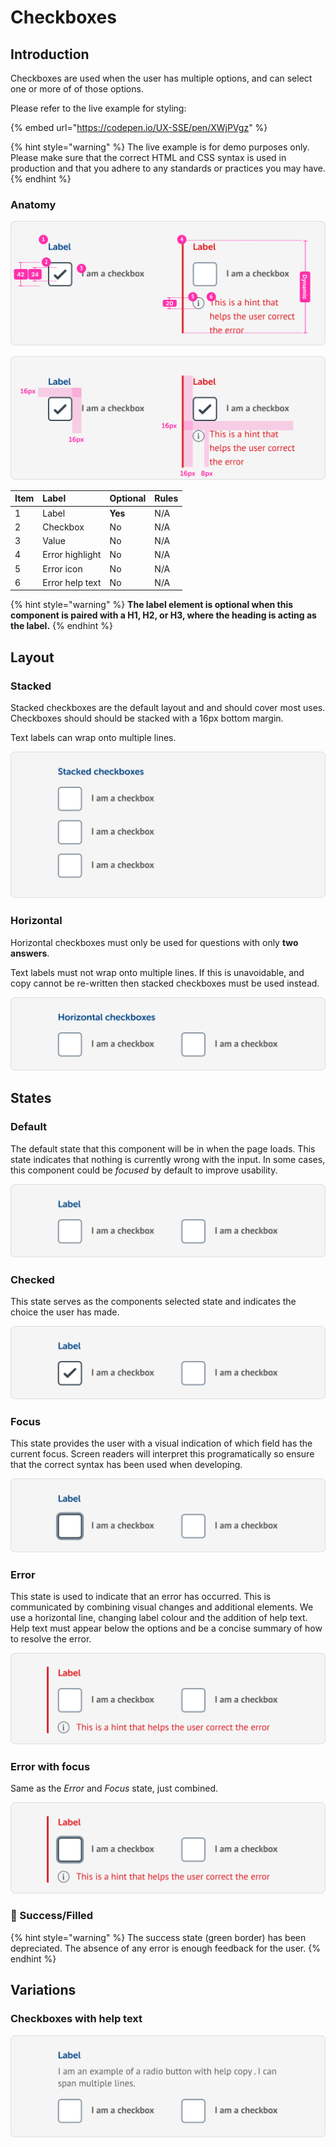 # Checkboxes

## Introduction

Checkboxes are used when the user has multiple options, and can select one or more of of those options.

Please refer to the live example for styling:

{% embed url="https://codepen.io/UX-SSE/pen/XWjPVgz" %}

{% hint style="warning" %}
The live example is for demo purposes only. Please make sure that the correct HTML and CSS syntax is used in production and that you adhere to any standards or practices you may have.
{% endhint %}

### Anatomy

![](../../.gitbook/assets/spec_checkbox.png)

![](../../.gitbook/assets/spec_checkbox_padding.png)

| Item | Label | Optional | Rules |
| :--- | :--- | :--- | :--- |
| 1 | Label | **Yes** | N/A |
| 2 | Checkbox | No | N/A |
| 3 | Value | No | N/A |
| 4 | Error highlight | No | N/A |
| 5 | Error icon | No | N/A |
| 6 | Error help text | No | N/A |

{% hint style="warning" %}
**The label element is optional when this component is paired with a H1, H2, or H3, where the heading is acting as the label.**
{% endhint %}

## Layout

### Stacked

Stacked checkboxes are the default layout and and should cover most uses. Checkboxes should should be stacked with a 16px bottom margin.

Text labels can wrap onto multiple lines.

![](../../.gitbook/assets/layout_checkbox_stacked.png)

### Horizontal

Horizontal checkboxes must only be used for questions with only **two answers**. 

Text labels must not wrap onto multiple lines. If this is unavoidable, and copy cannot be re-written then stacked checkboxes must be used instead.

![](../../.gitbook/assets/layout_checkbox_1.png)

## States

### Default

The default state that this component will be in when the page loads. This state indicates that nothing is currently wrong with the input. In some cases, this component could be _focused_ by default to improve usability.

![](../../.gitbook/assets/states_checkbox_default.png)

### 

### Checked

This state serves as the components selected state and indicates the choice the user has made.

![](../../.gitbook/assets/states_checkbox_slected.png)

### 

### Focus

This state provides the user with a visual indication of which field has the current focus. Screen readers will interpret this programatically so ensure that the correct syntax has been used when developing.

![](../../.gitbook/assets/states_checkbox_focused.png)

### 

### Error

This state is used to indicate that an error has occurred. This is communicated by combining visual changes and additional elements. We use a horizontal line, changing label colour and the addition of help text. Help text must appear below the options and be a concise summary of how to resolve the error. 

![](../../.gitbook/assets/states_checkbox_error.png)

### 

### Error with focus

Same as the _Error_ and _Focus_ state, just combined.

![](../../.gitbook/assets/states_checkbox_error-focused.png)

### 🚫 Success/Filled

{% hint style="warning" %}
The success state \(green border\) has been depreciated. The absence of any error is enough feedback for the user.
{% endhint %}

## Variations

### Checkboxes with help text

![](../../.gitbook/assets/variations_with-help.png)



